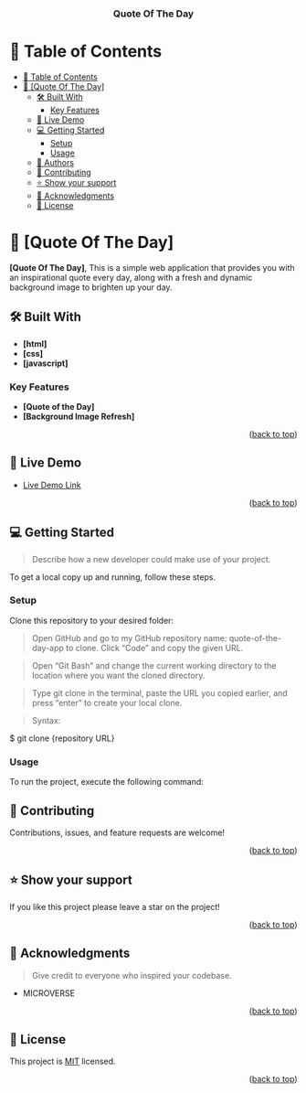 <a name="readme-top"></a>

<div align="center">

  <h3><b>Quote Of The Day</b></h3>

</div>

# 📗 Table of Contents

- [📗 Table of Contents](#-table-of-contents)
- [📖 \[Quote Of The Day\] ](#-quote-of-the-day-)
  - [🛠 Built With ](#-built-with-)
    - [Key Features ](#key-features-)
  - [🚀 Live Demo ](#-live-demo-)
  - [💻 Getting Started ](#-getting-started-)
    - [Setup](#setup)
    - [Usage](#usage)
  - [👥 Authors ](#-authors-)
  - [🤝 Contributing ](#-contributing-)
  - [⭐️ Show your support ](#️-show-your-support-)
  - [🙏 Acknowledgments ](#-acknowledgments-)
  - [📝 License ](#-license-)

# 📖 [Quote Of The Day] <a name="about-project"></a>

**[Quote Of The Day]**, This is a simple web application that provides you with an inspirational quote every day, along with a fresh and dynamic background image to brighten up your day.

## 🛠 Built With <a name="built-with"></a>

- **[html]**
- **[css]**
- **[javascript]**

### Key Features <a name="key-features"></a>

- **[Quote of the Day]**
- **[Background Image Refresh]**

<p align="right">(<a href="#readme-top">back to top</a>)</p>

## 🚀 Live Demo <a name="live-demo"></a>

- [Live Demo Link](https://ngeelani48.github.io/quote-of-the-day-app/)

<p align="right">(<a href="#readme-top">back to top</a>)</p>


## 💻 Getting Started <a name="getting-started"></a>

> Describe how a new developer could make use of your project.

To get a local copy up and running, follow these steps.

### Setup

Clone this repository to your desired folder:


> Open GitHub and go to my GitHub repository name: quote-of-the-day-app to clone.
> Click “Code” and copy the given URL.

> Open “Git Bash” and change the current working directory to the location where you want the cloned directory.

> Type git clone in the terminal, paste the URL you copied earlier, and press “enter” to create your local clone.

> Syntax:

$ git clone {repository URL}

### Usage

To run the project, execute the following command:

<!--
> Open your directory Digital_World_Summit
> To run the file :
> Use vs-code or any IDE to view line code.
-

<p align="right">(<a href="#readme-top">back to top</a>)</p>

## 👥 Authors <a name="authors"></a>


👤 **Muhammad Nafees**

- GitHub: [@ngeelani48](https://github.com/ngeelani48)
- LinkedIn: [Muhammad Nafees](https://www.linkedin.com/in/muhammad-nafees/)

<p align="right">(<a href="#readme-top">back to top</a>)</p>

<!-- CONTRIBUTING -->

## 🤝 Contributing <a name="contributing"></a>

Contributions, issues, and feature requests are welcome!

<p align="right">(<a href="#readme-top">back to top</a>)</p>

<!-- SUPPORT -->

## ⭐️ Show your support <a name="support"></a>

If you like this project please leave a star on the project!

<p align="right">(<a href="#readme-top">back to top</a>)</p>


## 🙏 Acknowledgments <a name="acknowledgements"></a>

> Give credit to everyone who inspired your codebase.

- MICROVERSE

<p align="right">(<a href="#readme-top">back to top</a>)</p>

<!-- LICENSE -->

## 📝 License <a name="license"></a>

This project is [MIT](./LICENSE) licensed.

<p align="right">(<a href="#readme-top">back to top</a>)</p>
